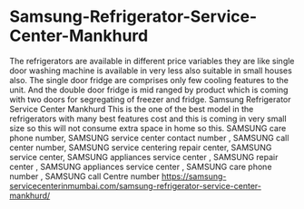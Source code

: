 # Samsung-Refrigerator-Service-Center-Mankhurd
The refrigerators are available in different price variables they are like single door washing machine is available in very less also suitable in small houses also. The single door fridge are comprises only few cooling features to the unit. And the double door fridge is mid ranged by product which is coming with two doors for segregating of freezer and fridge. Samsung Refrigerator Service Center Mankhurd This is the one of the best model in the refrigerators with many best features cost and this is coming in very small size so this will not consume extra space in home so this. SAMSUNG care phone number, SAMSUNG service center contact number , SAMSUNG call center number, SAMSUNG service centering repair center, SAMSUNG service center, SAMSUNG appliances service center , SAMSUNG repair center  , SAMSUNG appliances service center , SAMSUNG care phone number , SAMSUNG call Centre number    https://samsung-servicecenterinmumbai.com/samsung-refrigerator-service-center-mankhurd/
